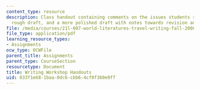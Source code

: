 ```yaml
---
content_type: resource
description: Class handout containing comments on the issues students raised, an analysed
  rough draft, and a more polished draft with notes towards revision and comparison.
file: /media/courses/21l-007-world-literatures-travel-writing-fall-2008/833f1e681baa0dc6cbb64cf0f360e9ff_writ_work_hand.pdf
file_type: application/pdf
learning_resource_types:
- Assignments
ocw_type: OCWFile
parent_title: Assignments
parent_type: CourseSection
resourcetype: Document
title: Writing Workshop Handouts
uid: 833f1e68-1baa-0dc6-cbb6-4cf0f360e9ff
---
```

